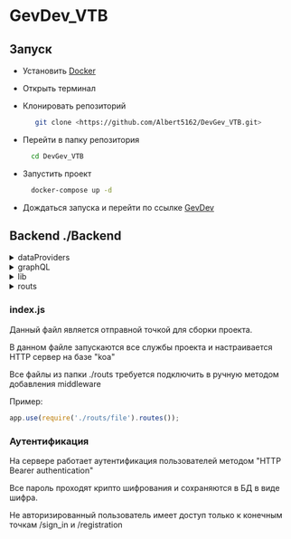# GevDev_VTB

## Запуск

- Установить [Docker](https://www.docker.com/get-started)
- Открыть терминал
- Клонировать репозиторий
    
    ```bash
       git clone <https://github.com/Albert5162/DevGev_VTB.git>
    ```
    
- Перейти в папку репозитория
    
    ```bash
      cd DevGev_VTB
    ```
    
- Запустить проект
    
    ```bash
      docker-compose up -d
    ```
    
- Дождаться запуска и перейти по ссылке [GevDev](http://localhost:5000/)

## Backend ./Backend
<details>
<summary>dataProviders</summary>
<p>
В папке ./Providers хранятся файлы предоставляющие доступ к данным. Только в этих файлах можно обращаться к БД.

**Структура файла:**

```jsx
//Подключение к колекции mongodb
const link = global.con.collection('collection');

module.exports = {
    async f_name(args) {
        return link
    },
    ....
}
```

При запуске приложения все файлы парсятся в единый глобальный объект dbProvider.

**Структура dbProvider:**

```jsx
{
  meta_datasets: {
    addInfo: [AsyncFunction: addInfo],
    getShowcase: [AsyncFunction: getShowcase],
    getByURN: [AsyncFunction: getByURN]
  },
  user: {
    updateSessionToken: [AsyncFunction: updateSessionToken],
    getByToken: [AsyncFunction: getByToken],
    getByLogin: [AsyncFunction: getByLogin],
    createSession: [AsyncFunction: createSession],
    generatePassword: [Function: generatePassword],
    generateSalt: [Function: generateSalt],
    genPassword: [AsyncFunction: genPassword],
    checkPassword: [AsyncFunction: checkPassword],
    addUser: [AsyncFunction: addUser]
  }
}
```

В любом месте приложения можно обратиться к объекту dbProvider.

**Пример использования:**

```jsx
dbProvider.user.getByToken("")
```
</p>
</details>

<details>
<summary>graphQL</summary>
<p>
В папке ./Types размещены файлы описывающие GraphQLObjectType.

**Структура файла:** 

```jsx
const {GraphQLObjectType} = require('graphql')

module.exports.type = new GraphQLObjectType({
    name: "Type",
    description: "Description",
    fields: () => ({
        field: { type: GraphQLType},
})

module.exports.resolve = async (parent, args) => {
  return date
}
```

В папке ./Mutations размещены файлы описывающие GraphQLObjectType.

**Структура файла:** 

```jsx
const {GraphQLString, GraphQLID, GraphQLObjectType, GraphQLNonNull, GraphQLList} = require('graphql');

module.exports.type = GraphQLString
module.exports.args = {
    arg1: {type: new GraphQLNonNull(GraphQLID)},
    arg2: {type: new GraphQLNonNull(GraphQLID)},
}
module.exports.resolve = async (parent = {}, args, {state: {user}}) => {
    //преобразоване данных
    return data
}
```

Далее файл ./shema.js формирует конечный GraphQLSchema объект на основе файлов в папках.

GraphQL запросы принимаются по конечному пути /graphql (требуется авторизация)
</p>
</details>
<details>
<summary>lib</summary>
<p>
Содержит в себе служебные файлы.

Подключение к БД а так же настройка стратегий авторизации.
</p>
</details>
<details>
<summary>routs</summary>
<p>
Данный каталог содержит в себе файлы для формирования REST API использую библиотеку "@koa/router"

**Структура файла:**

```jsx
const Router = require('@koa/router');
const router = new Router();

router.post("/route", async ctx => {
})

router.get("/route", async ctx => {

})

module.exports = router
```
</p>
</details>

### index.js

Данный файл является отправной точкой для сборки проекта.

В данном файле запускаются все службы проекта и настраивается HTTP сервер на базе "koa"

Все файлы из папки ./routs требуется подключить в ручную методом добавления middleware

Пример:

```jsx
app.use(require('./routs/file').routes());
```

### Аутентификация

На сервере работает аутентификация пользователей методом "HTTP Bearer authentication"

Все пароль проходят крипто шифрования и сохраняются в БД в виде шифра.

Не авторизированный пользователь имеет доступ только к конечным точкам /sign_in и /registration
